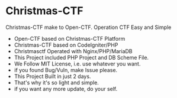 # Christmas-CTF
Christmas-CTF make to Open-CTF. Operation CTF Easy and Simple

- Open-CTF based on Christmas-CTF Platform
- Christmas-CTF based on CodeIgniter/PHP
- Christmasctf Operated with Nginx/PHP/MariaDB
- This Project included PHP Project and DB Scheme File.
- We Follow MIT License, i.e. use whatever you want.
- if you found Bug/Vuln, make Issue please.
- This Project Built in just 2 days.
- That's why it's so light and simple.
- if you want any more update, do your self.

